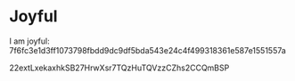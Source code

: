 # Joyful

I am joyful: 7f6fc3e1d3ff1073798fbdd9dc9df5bda543e24c4f499318361e587e1551557a


22extLxekaxhkSB27HrwXsr7TQzHuTQVzzCZhs2CCQmBSP